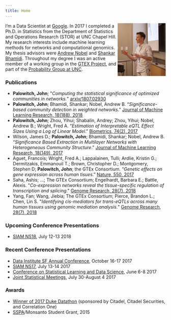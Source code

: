 ```yaml
---
title: Home
---
```


<img src="me_presenting.jpeg" style="max-width:30%;min-width:120px;float:right;" alt="prez" />

I’m a Data Scientist at [Google](http://hooli.com/). In 2017 I completed a Ph.D. in Statistics from the Department of Statistics and Operations Research (STOR) at UNC Chapel Hill. My research interests include machine learning methods for networks and computational genomics. My thesis advisors were [Andrew Nobel](http://nobel.web.unc.edu/) and [Shankar Bhamidi](http://shankarbhamidi.web.unc.edu/). Throughout my degree I was an active member of a working group in the [GTEX Project](https://commonfund.nih.gov/GTEx), and part of the [Probability Group at UNC](http://probabilitygroup.web.unc.edu/).

### Publications

* __Palowitch, John__; "*Computing the statistical significance of optimized communities in networks.*" [arxiv/1807.02930](https://arxiv.org/abs/1807.02930)
* __Palowitch, John__; Bhamidi, Shankar; Nobel, Andrew B. “*Significance-based community detection in weighted networks*.” [Journal of Machine Learning Research, 18(188), 2018](http://www.jmlr.org/papers/v18/17-377.html)
* __Palowitch, John__; Zhou, Yihui; Shabalin, Andrey; Zhou, Yihui; Nobel, Andrew B.; Wright, Fred A. “*Estimation of Interpretable eQTL Effect Sizes Using a Log of Linear Model*.” [Biometrics, 74(2), 2017](https://onlinelibrary.wiley.com/doi/abs/10.1111/biom.12810)
* Wilson, James D.; __Palowitch, John__; Bhamidi, Shankar; Nobel, Andrew B. “*Significance Based Extraction in Multilayer Networks with Heterogeneous Community Structure*.” [Journal of Machine Learning Research, 18(149), 2017](http://www.jmlr.org/papers/v18/16-645.html)
* Aguet, Francois; Wright, Fred A.; Lappalainen, Tulli; Ardlie, Kristin G.; Dermitzakis, Emmanouil T.; Brown, Christopher D.; Montgomery, Stephen D; __Palowitch, John__; the GTEx Consortium. “*Genetic effects on gene expression across human tisues*.” [Nature, 550, 2017](https://www.nature.com/articles/nature24277)
* Saha, Ashis; ...; The GTEx Consortium; Engelhardt, Barbara E.; Battle, Alexis. "*Co-expression networks reveal the tissue-specific regulation of transcription and splicing*." [Genome Research, 28(7), 2018](https://genome.cshlp.org/content/early/2017/10/06/gr.216721.116.abstract)
* Yang, Fan; Wang, Jiebia; The GTEx Consortium; Pierce, Brandon L.; Chen, Lin S. "*Identifying cis-mediators for trans-eQTLs across many human tissues using genomic mediation analysis.*" [Genome Research, 28(7), 2018](https://genome.cshlp.org/content/27/11/1859)

### Upcoming Conference Presentations
* [SIAM NS18](https://www.siam.org/meetings/ns18/), July 12-13 2018

### Recent Conference Presentations

* [Data Institute SF Annual Conference](http://www.sfdatainstitute.org/conference.html), October 16-17 2017
* [SIAM NS17](http://www.siam.org/meetings/ns17/), July 13-14 2017
* [Conference on Statistical Learning and Data Science](http://www.unc.edu/~yfliu/sldm2016/index.html), June 6-8 2017
* [Joint Statistical Meetings](https://www.amstat.org/meetings/jsm/2016/), July 30-August 4 2017

### Awards

* [Winner of 2017 Duke Datathon](http://www.dailytarheel.com/article/2017/04/unc-team-wins-20000-and-a-chance-at-a-job-from-datathon) (sponsored by Citadel, Citadel Securities, and Correlation One)
* [SSPA](http://community.amstat.org/sspa/home)/Monsanto Student Grant, 2015

